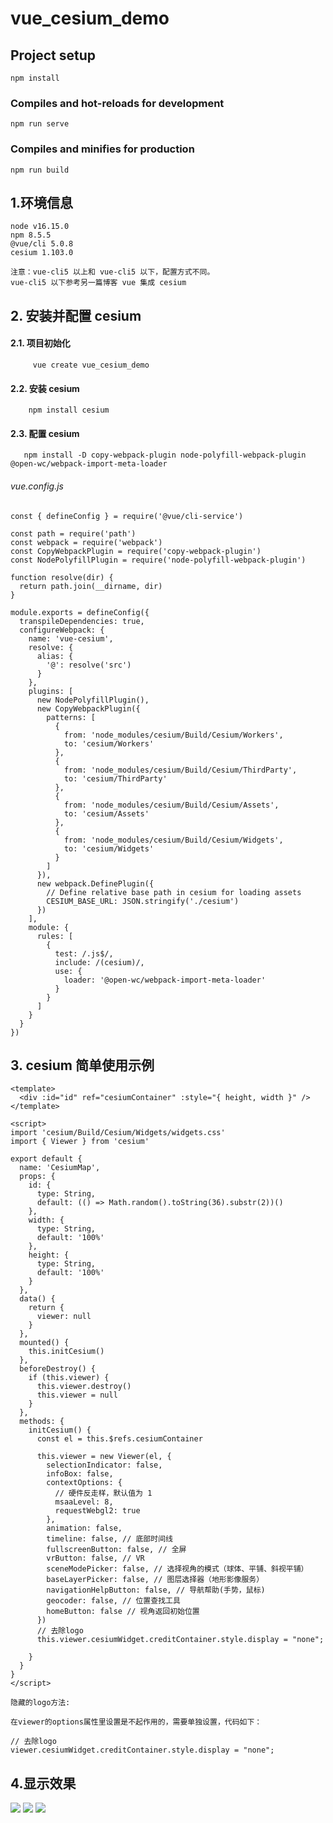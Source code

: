 # vue_cesium_demo

## Project setup
```
npm install
```

### Compiles and hot-reloads for development
```
npm run serve
```

### Compiles and minifies for production
```
npm run build
```
## 1.环境信息

```
node v16.15.0
npm 8.5.5
@vue/cli 5.0.8
cesium 1.103.0
```

```
注意：vue-cli5 以上和 vue-cli5 以下，配置方式不同。
vue-cli5 以下参考另一篇博客 vue 集成 cesium
```

 ## 2. 安装并配置 cesium
 
   #### 2.1. 项目初始化 
    
         
         vue create vue_cesium_demo
         
         
   #### 2.2. 安装 cesium
    
       
        npm install cesium
       
       
   #### 2.3. 配置 cesium 

      
       npm install -D copy-webpack-plugin node-polyfill-webpack-plugin @open-wc/webpack-import-meta-loader
      

###### vue.config.js

``` 
const { defineConfig } = require('@vue/cli-service')
 
const path = require('path')
const webpack = require('webpack')
const CopyWebpackPlugin = require('copy-webpack-plugin')
const NodePolyfillPlugin = require('node-polyfill-webpack-plugin')
 
function resolve(dir) {
  return path.join(__dirname, dir)
}
 
module.exports = defineConfig({
  transpileDependencies: true,
  configureWebpack: {
    name: 'vue-cesium',
    resolve: {
      alias: {
        '@': resolve('src')
      }
    },
    plugins: [
      new NodePolyfillPlugin(),
      new CopyWebpackPlugin({
        patterns: [
          {
            from: 'node_modules/cesium/Build/Cesium/Workers',
            to: 'cesium/Workers'
          },
          {
            from: 'node_modules/cesium/Build/Cesium/ThirdParty',
            to: 'cesium/ThirdParty'
          },
          {
            from: 'node_modules/cesium/Build/Cesium/Assets',
            to: 'cesium/Assets'
          },
          {
            from: 'node_modules/cesium/Build/Cesium/Widgets',
            to: 'cesium/Widgets'
          }
        ]
      }),
      new webpack.DefinePlugin({
        // Define relative base path in cesium for loading assets
        CESIUM_BASE_URL: JSON.stringify('./cesium')
      })
    ],
    module: {
      rules: [
        {
          test: /.js$/,
          include: /(cesium)/,
          use: {
            loader: '@open-wc/webpack-import-meta-loader'
          }
        }
      ]
    }
  }
})
```

## 3. cesium 简单使用示例

```
<template>
  <div :id="id" ref="cesiumContainer" :style="{ height, width }" />
</template>
 
<script>
import 'cesium/Build/Cesium/Widgets/widgets.css'
import { Viewer } from 'cesium'
 
export default {
  name: 'CesiumMap',
  props: {
    id: {
      type: String,
      default: (() => Math.random().toString(36).substr(2))()
    },
    width: {
      type: String,
      default: '100%'
    },
    height: {
      type: String,
      default: '100%'
    }
  },
  data() {
    return {
      viewer: null
    }
  },
  mounted() {
    this.initCesium()
  },
  beforeDestroy() {
    if (this.viewer) {
      this.viewer.destroy()
      this.viewer = null
    }
  },
  methods: {
    initCesium() {
      const el = this.$refs.cesiumContainer
 
      this.viewer = new Viewer(el, {
        selectionIndicator: false,
        infoBox: false,
        contextOptions: {
          // 硬件反走样，默认值为 1
          msaaLevel: 8,
          requestWebgl2: true
        },
        animation: false,
        timeline: false, // 底部时间线
        fullscreenButton: false, // 全屏
        vrButton: false, // VR
        sceneModePicker: false, // 选择视角的模式（球体、平铺、斜视平铺）
        baseLayerPicker: false, // 图层选择器（地形影像服务）
        navigationHelpButton: false, // 导航帮助(手势，鼠标)
        geocoder: false, // 位置查找工具
        homeButton: false // 视角返回初始位置
      })
      // 去除logo
      this.viewer.cesiumWidget.creditContainer.style.display = "none";
 
    }
  }
}
</script>
```

```
隐藏的logo方法:

在viewer的options属性里设置是不起作用的，需要单独设置，代码如下：

// 去除logo
viewer.cesiumWidget.creditContainer.style.display = "none";
```

## 4.显示效果

<img src="https://img-blog.csdnimg.cn/419193e428484ecab2e9c2967aa5d7cb.png"/>

<img src="https://img-blog.csdnimg.cn/480e90328f494406ba17bad79aa64e8a.png"/>
  
<img src="[https://github.com/1t1824d/vue_cesium_demo/blob/master/doc/1.png](https://github.com/1t1824d/vue_cesium_demo/blob/8c04af979ac7cdf28d33e043abe8ddc47c572666/doc/1.png?raw=true)"/>

